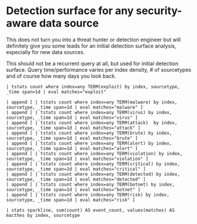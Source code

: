 # Detection surface for any security-aware data source
This does not turn you into a threat hunter or detection engineer but will definitely give you some leads for an initial detection surface analysis, especially for new data sources.

This should not be a recurrent query at all, but used for initial detection surface. Query time/performance varies per index density, # of sourcetypes and of course how many days you look back.

```
| tstats count where index=any TERM(exploit) by index, sourcetype, _time span=1d | eval matches="exploit"

| append [ | tstats count where index=any TERM(malware) by index, sourcetype, _time span=1d | eval matches="malware" ]
| append [ | tstats count where index=any TERM(virus) by index, sourcetype, _time span=1d | eval matches="virus" ]
| append [ | tstats count where index=any TERM(attack)  by index, sourcetype, _time span=1d | eval matches="attack" ]
| append [ | tstats count where index=any TERM(brute) by index, sourcetype, _time span=1d | eval matches="brute" ]
| append [ | tstats count where index=any TERM(alert) by index, sourcetype, _time span=1d | eval matches="alert" ]
| append [ | tstats count where index=any TERM(violation) by index, sourcetype, _time span=1d | eval matches="violation" ]
| append [ | tstats count where index=any TERM(critical) by index, sourcetype, _time span=1d | eval matches="critical" ]
| append [ | tstats count where index=any TERM(detected) by index, sourcetype, _time span=1d | eval matches="detected" ]
| append [ | tstats count where index=any TERM(botnet) by index, sourcetype, _time span=1d | eval matches="botnet" ]
| append [ | tstats count where index=any TERM(risk) by index, sourcetype, _time span=1d | eval matches="risk" ]

| stats sparkline, sum(count) AS event_count, values(matches) AS macthes by index, sourcetype
```
